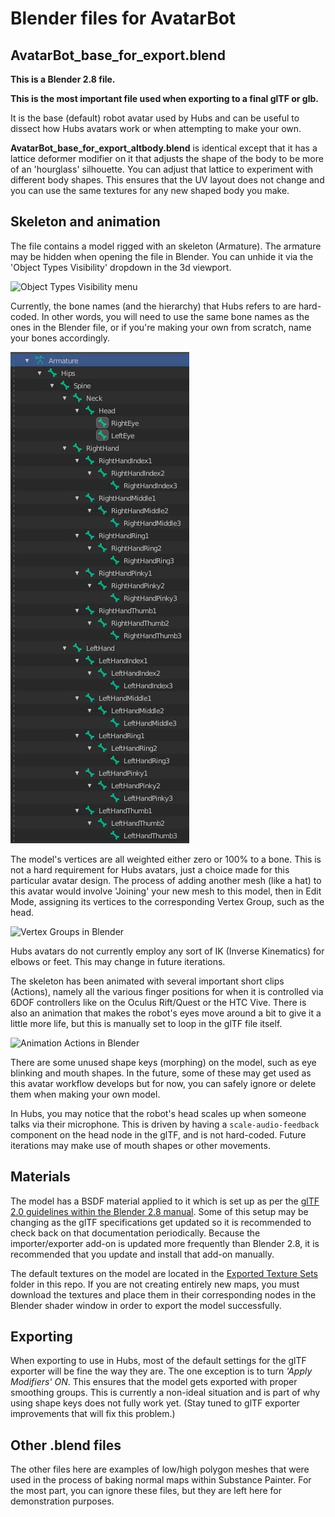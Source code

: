 # Blender files for AvatarBot

## AvatarBot_base_for_export.blend

**This is a Blender 2.8 file.**

**This is the most important file used when exporting to a final glTF or glb.**

It is the base (default) robot avatar used by Hubs and can be useful to dissect how Hubs avatars work or when attempting to make your own.

**AvatarBot_base_for_export_altbody.blend** is identical except that it has a lattice deformer modifier on it that adjusts the shape of the body to be more of an 'hourglass' silhouette. You can adjust that lattice to experiment with different body shapes. This ensures that the UV layout does not change and you can use the same textures for any new shaped body you make.

## Skeleton and animation

The file contains a model rigged with an skeleton (Armature). The armature may be hidden when opening the file in Blender. You can unhide it via the 'Object Types Visibility' dropdown in the 3d viewport. 

![Object Types Visibility menu](/docs/BlenderArmatureVisibility.jpg)

Currently, the bone names (and the hierarchy) that Hubs refers to are hard-coded. In other words, you will need to use the same bone names as the ones in the Blender file, or if you're making your own from scratch, name your bones accordingly.

![Armature (skeleton) hierarchy and bone names](docs/BoneHierarchy.jpg)

The model's vertices are all weighted either zero or 100% to a bone. This is not a hard requirement for Hubs avatars, just a choice made for this particular avatar design. The process of adding another mesh (like a hat) to this avatar would involve 'Joining' your new mesh to this model, then in Edit Mode, assigning its vertices to the corresponding Vertex Group, such as the head.

![Vertex Groups in Blender](/docs/VertexGroups.JPG)

Hubs avatars do not currently employ any sort of IK (Inverse Kinematics) for elbows or feet. This may change in future iterations.

The skeleton has been animated with several important short clips (Actions), namely all the various finger positions for when it is controlled via 6DOF controllers like on the Oculus Rift/Quest or the HTC Vive.
There is also an animation that makes the robot's eyes move around a bit to give it a little more life, but this is manually set to loop in the glTF file itself.


![Animation Actions in Blender](/docs/AnimationActions.JPG)

There are some unused shape keys (morphing) on the model, such as eye blinking and mouth shapes. In the future, some of these may get used as this avatar workflow develops but for now, you can safely ignore or delete them when making your own model.

In Hubs, you may notice that the robot's head scales up when someone talks via their microphone. This is driven by having a `scale-audio-feedback` component on the head node in the glTF, and is not hard-coded. Future iterations may make use of mouth shapes or other movements.

## Materials 

The model has a BSDF material applied to it which is set up as per the [glTF 2.0 guidelines within the Blender 2.8 manual](https://docs.blender.org/manual/en/dev/addons/io_gltf2.html). Some of this setup may be changing as the glTF specifications get updated so it is recommended to check back on that documentation periodically.
Because the importer/exporter add-on is updated more frequently than Blender 2.8, it is recommended that you update and install that add-on manually.

The default textures on the model are located in the [Exported Texture Sets](../Exported%20Texture%20Sets/_Bot_Base) folder in this repo. If you are not creating entirely new maps, you must download the textures and place them in their corresponding nodes in the Blender shader window in order to export the model successfully. 

## Exporting

When exporting to use in Hubs, most of the default settings for the glTF exporter will be fine the way they are. The one exception is to turn *'Apply Modifiers' _ON_*. This ensures that the model gets exported with proper smoothing groups. This is currently a non-ideal situation and is part of why using shape keys does not fully work yet. (Stay tuned to glTF exporter improvements that will fix this problem.)

## Other .blend files

The other files here are examples of low/high polygon meshes that were used in the process of baking normal maps within Substance Painter.
For the most part, you can ignore these files, but they are left here for demonstration purposes.
